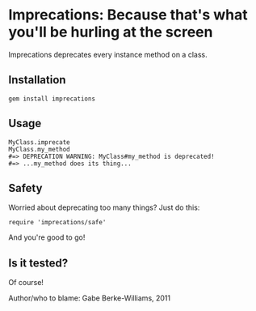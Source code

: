 # Imprecations: Because that's what you'll be hurling at the screen

Imprecations deprecates every instance method on a class.

## Installation

    gem install imprecations

## Usage

    MyClass.imprecate
    MyClass.my_method
    #=> DEPRECATION WARNING: MyClass#my_method is deprecated!
    #=> ...my_method does its thing...

## Safety
Worried about deprecating too many things? Just do this:

    require 'imprecations/safe'

And you're good to go!


## Is it tested?
Of course!

Author/who to blame: Gabe Berke-Williams, 2011
